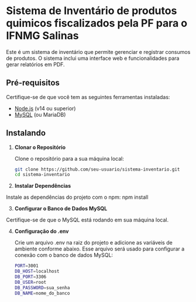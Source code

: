 # Sistema de Inventário de produtos quimicos fiscalizados pela PF para o IFNMG Salinas

Este é um sistema de inventário que permite gerenciar e registrar consumos de produtos. O sistema inclui uma interface web e funcionalidades para gerar relatórios em PDF.

## Pré-requisitos

Certifique-se de que você tem as seguintes ferramentas instaladas:
- [Node.js](https://nodejs.org/) (v14 ou superior)
- [MySQL](https://www.mysql.com/) (ou MariaDB)

## Instalando

1. **Clonar o Repositório**

   Clone o repositório para a sua máquina local:

   ```bash
   git clone https://github.com/seu-usuario/sistema-inventario.git
   cd sistema-inventario
   
2. **Instalar Dependências**

Instale as dependências do projeto com o npm:
   npm install

3. **Configurar o Banco de Dados MySQL**

Certifique-se de que o MySQL está rodando em sua máquina local.

4. **Configuração do .env**

   Crie um arquivo .env na raiz do projeto e adicione as variáveis de ambiente conforme abaixo. Esse arquivo será usado para configurar a conexão com o banco de dados MySQL:
   ```bash
   PORT=3001
   DB_HOST=localhost
   DB_PORT=3306
   DB_USER=root
   DB_PASSWORD=sua_senha
   DB_NAME=nome_do_banco
